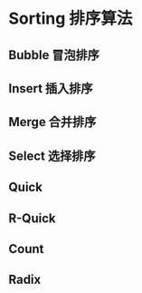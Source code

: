
# Sorting 排序算法
## Bubble   冒泡排序
## Insert   插入排序
## Merge    合并排序
## Select   选择排序
## Quick    
## R-Quick
## Count    
## Radix    



